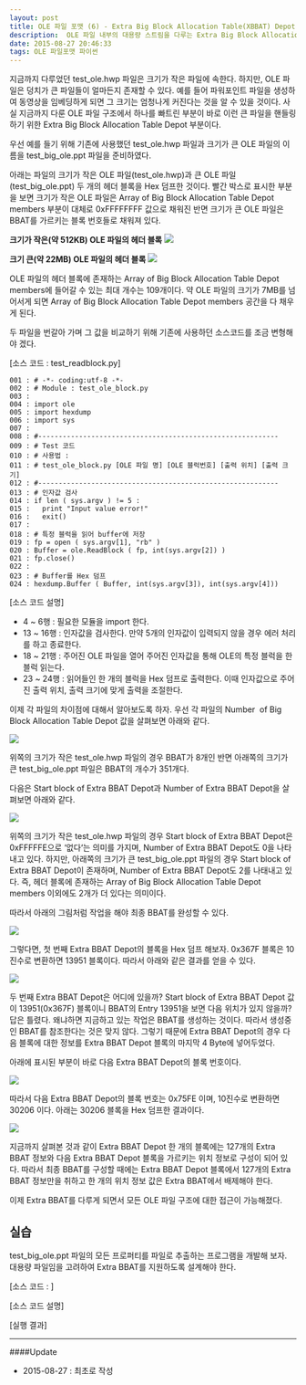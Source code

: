 ```yaml
---
layout: post
title: OLE 파일 포맷 (6) - Extra Big Block Allocation Table(XBBAT) Depot
description:  OLE 파일 내부의 대용량 스트림을 다루는 Extra Big Block Allocation Table(XBBAT) Depot에 대해 알아본다.
date: 2015-08-27 20:46:33 
tags: OLE 파일포맷 파이썬
---
```


지금까지 다루었던 test_ole.hwp 파일은 크기가 작은 파일에 속한다. 하지만, OLE 파일은 덩치가 큰 파일들이 얼마든지 존재할 수 있다. 예를 들어 파워포인트 파일을 생성하여 동영상을 임베딩하게 되면 그 크기는 엄청나게 커진다는 것을 알 수 있을 것이다. 사실 지금까지 다룬 OLE 파일 구조에서 하나를 빠트린 부분이 바로 이런 큰 파일을 핸들링하기 위한 Extra Big Block Allocation Table Depot 부분이다. 

우선 예를 들기 위해 기존에 사용했던 test_ole.hwp 파일과 크기가 큰 OLE 파일의 이름을 test_big_ole.ppt 파일을 준비하였다.

아래는 파일의 크기가 작은 OLE 파일(test_ole.hwp)과 큰 OLE 파일(test_big_ole.ppt) 두 개의 헤더 블록을 Hex 덤프한 것이다. 빨간 박스로 표시한 부분을 보면 크기가 작은 OLE 파일은 Array of Big Block Allocation Table Depot members 부분이 대체로 0xFFFFFFFF 값으로 채워진 반면 크기가 큰 OLE 파일은 BBAT를 가르키는 블록 번호들로 채워져 있다.

**크기가 작은(약 512KB) OLE 파일의 헤더 블록**
![](/images/2015/315F4F48-794F-48E5-A4A1-18D4DCFF1B38.png)

**크기 큰(약 22MB) OLE 파일의 헤더 블록**
![](/images/2015/B2742330-1930-4878-9894-1B355505A029.png)

OLE 파일의 헤더 블록에 존재하는 Array of Big Block Allocation Table Depot members에 들어갈 수 있는 최대 개수는 109개이다. 약 OLE 파일의 크기가 7MB를 넘어서게 되면  Array of Big Block Allocation Table Depot members 공간을 다 채우게 된다. 

두 파일을 번갈아 가며 그 값을 비교하기 위해 기존에 사용하던 소스코드를 조금 변형해야 겠다.

[소스 코드 : test_readblock.py] 

```
001 : # -*- coding:utf-8 -*-
002 : # Module : test_ole_block.py
003 : 
004 : import ole
005 : import hexdump
006 : import sys
007 : 
008 : #-----------------------------------------------------------
009 : # Test 코드
010 : # 사용법 :
011 : # test_ole_block.py [OLE 파일 명] [OLE 블럭번호] [출력 위치] [출력 크기]
012 : #-----------------------------------------------------------
013 : # 인자값 검사
014 : if len ( sys.argv ) != 5 :
015 : 	print "Input value error!"
016 : 	exit()
017 : 
018 : # 특정 블럭을 읽어 buffer에 저장
019 : fp = open ( sys.argv[1], "rb" )
020 : Buffer = ole.ReadBlock ( fp, int(sys.argv[2]) )
021 : fp.close()
022 : 
023 : # Buffer를 Hex 덤프
024 : hexdump.Buffer ( Buffer, int(sys.argv[3]), int(sys.argv[4]))
```

[소스 코드 설명]

* 4 ~ 6행 : 필요한 모듈을 import 한다.
* 13 ~ 16행 : 인자값을 검사한다. 만약 5개의 인자값이 입력되지 않을 경우 에러 처리를 하고 종료한다.
* 18 ~ 21행 : 주어진 OLE 파일을 열어 주어진 인자값을 통해 OLE의 특정 블럭을 한 블럭 읽는다. 
* 23 ~ 24행 : 읽어들인 한 개의 블럭을 Hex 덤프로 출력한다. 이때 인자값으로 주어진 출력 위치, 출력 크기에 맞게 출력을 조절한다.

이제 각 파일의 차이점에 대해서 알아보도록 하자. 우선 각 파일의 Number  of Big Block Allocation Table Depot 값을 살펴보면 아래와 같다. 

![](/images/2015/23263DEF-4586-47D7-A48C-B0A811CCEDBD.png)

위쪽의 크기가 작은 test_ole.hwp 파일의 경우 BBAT가 8개인 반면 아래쪽의 크기가 큰 test_big_ole.ppt 파일은 BBAT의 개수가 351개다.

다음은 Start block of Extra BBAT Depot과 Number of Extra BBAT Depot을 살펴보면 아래와 같다. 

![](/images/2015/6D84F5B8-0DF7-4FCB-8626-A7AE8342BDC4.png)

위쪽의 크기가 작은 test_ole.hwp 파일의 경우 Start block of Extra BBAT Depot은 0xFFFFFE으로 ‘없다‘는 의미를 가지며, Number of Extra BBAT Depot도 0을 나타내고 있다. 하지만, 아래쪽의 크기가 큰 test_big_ole.ppt 파일의 경우 Start block of Extra BBAT Depot이 존재하며, Number of Extra BBAT Depot도 2를 나태내고 있다. 즉, 헤더 블록에 존재하는 Array of Big Block Allocation Table Depot members 이외에도 2개가 더 있다는 의미이다.

따라서 아래의 그림처럼 작업을 해야 최종 BBAT를 완성할 수 있다.

![](/images/2015/D8BFBF40-37D4-40B7-9F78-7F9DAF8091CD.png)

그렇다면, 첫 번째 Extra BBAT Depot의 블록을 Hex 덤프 해보자. 0x367F 블록은 10진수로 변환하면 13951 블록이다. 따라서 아래와 같은 결과를 얻을 수 있다.

![](/images/2015/0C4529FF-063F-4FEC-9EAE-C18F36AB3598.png)

두 번째 Extra BBAT Depot은 어디에 있을까? Start block of Extra BBAT Depot 값이 13951(0x367F) 블록이니 BBAT의 Entry 13951을 보면 다음 위치가 있지 않을까? 답은 틀렸다. 왜냐하면 지금하고 있는 작업은 BBAT를 생성하는 것이다. 따라서 생성중인 BBAT를 참조한다는 것은 맞지 않다. 그렇기 때문에 Extra BBAT Depot의 경우 다음 블록에 대한 정보를 Extra BBAT Depot 블록의 마지막 4 Byte에 넣어두었다.

아래에 표시된 부분이 바로 다음 Extra BBAT Depot의 블록 번호이다.

![](/images/2015/5BB2E3DC-F3D1-4331-BCB3-7AFCF67A5CB6.png)

따라서 다음 Extra BBAT Depot의 블록 번호는 0x75FE 이며, 10진수로 변환하면 30206 이다. 아래는 30206 블록을 Hex 덤프한 결과이다.

![](/images/2015/360A4AD9-3F79-49FC-92AB-DE0ABFF87FFE.png)

지금까지 살펴본 것과 같이 Extra BBAT Depot 한 개의 블록에는 127개의 Extra BBAT 정보와 다음 Extra BBAT Depot 블록을 가르키는 위치 정보로 구성이 되어 있다. 따라서 최종 BBAT를 구성할 때에는 Extra BBAT Depot 블록에서 127개의 Extra BBAT 정보만을 취하고 한 개의 위치 정보 값은 Extra BBAT에서 배제해야 한다.

이제 Extra BBAT를 다루게 되면서 모든 OLE 파일 구조에 대한 접근이 가능해졌다.


## 실습

test_big_ole.ppt 파일의 모든 프로퍼티를 파일로 추출하는 프로그램을 개발해 보자. 대용량 파일임을 고려하여 Extra BBAT를 지원하도록 설계해야 한다. 

[소스 코드 : ] 

[소스 코드 설명]

[실행 결과]





***

####Update

- 2015-08-27 : 최초로 작성